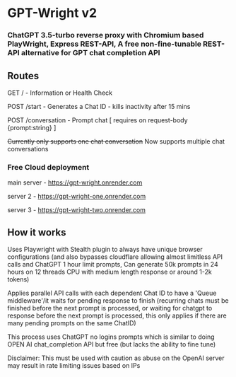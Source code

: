 # GPT-Wright v2

### ChatGPT 3.5-turbo reverse proxy with Chromium based PlayWright, Express REST-API, A free non-fine-tunable REST-API alternative for GPT chat completion API

## Routes

GET / - Information or Health Check

POST /start - Generates a Chat ID - kills inactivity after 15 mins

POST /conversation - Prompt chat [ requires on request-body {prompt:string} ]

~~Currently only supports one chat conversation~~
Now supports multiple chat conversations

### Free Cloud deployment

main server - https://gpt-wright.onrender.com

server 2 - https://gpt-wright-one.onrender.com

server 3 - https://gpt-wright-two.onrender.com

## How it works

Uses Playwright with Stealth plugin to always have unique browser configurations (and also bypasses cloudflare allowing almost limitless API calls and ChatGPT 1 hour limit prompts, Can generate 50k prompts in 24 hours on 12 threads CPU with medium length response or around 1-2k tokens)

Applies parallel API calls with each dependent Chat ID to have a 'Queue middleware'/it waits for pending response to finish (recurring chats must be finished before the next prompt is processed, or waiting for chatgpt to response before the next prompt is processed, this only applies if there are many pending prompts on the same ChatID)

This process uses ChatGPT no logins prompts which is similar to doing OPEN AI chat_completion API but free (but lacks the ability to fine tune)

Disclaimer: This must be used with caution as abuse on the OpenAI server may result in rate limiting issues based on IPs
